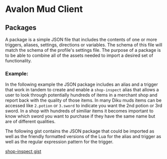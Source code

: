 # Avalon Mud Client

## Packages

A package is a simple JSON file that includes the contents of one or more triggers, aliases, settings, directions or variables.  The schema of this file will match the schema of the profile's settings file.  The purpose of a package is to be able to combine all of the assets needed to import a desired set of functionality.

### Example:

In the following example the JSON package includes an alias and a trigger that work in tandem to create and enable a `shop-inspect` alias that allows a user to look through potentially hundreds of items in a merchant shop and report back with the quality of those items.  In many Diku muds items can be accessed like `2.potion` or `3.sword` to indicate you want the 2nd potion or 3rd sword.  In a shop with hundreds of similiar items it becomes important to know which sword you want to purchase if they have the same name but are of different qualities.

The following gist contains the JSON package that could be imported as well as the friendly formatted versions of the Lua for the alias and trigger as well as the regular expression pattern for the trigger.

[shop-inspect gist](https://gist.github.com/blakepell/0af993ecad9c832bd34f9d1eab7e32fa)
